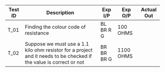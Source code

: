 | **Test ID** | **Description**                                              | **Exp I/P** | **Exp O/P** | **Actual Out** |   
|-------------|--------------------------------------------------------------|------------|-------------|----------------|
|  T_01       |Finding the colour code of resistance                         | BL BR R G    |100 OHMS     |        |
|  T_02       |Suppose we must use a 1.1 kilo ohm resistor for a project and it needs to be checked if the value is correct or not     | BR BR BR  G    |1100 OHMS    |      |

